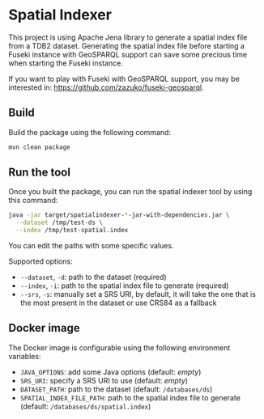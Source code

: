 # Spatial Indexer

This project is using Apache Jena library to generate a spatial index file from a TDB2 dataset.
Generating the spatial index file before starting a Fuseki instance with GeoSPARQL support can save some precious time when starting the Fuseki instance.

If you want to play with Fuseki with GeoSPARQL support, you may be interested in: https://github.com/zazuko/fuseki-geosparql.

## Build

Build the package using the following command:

```sh
mvn clean package
```

## Run the tool

Once you built the package, you can run the spatial indexer tool by using this command:

```sh
java -jar target/spatialindexer-*-jar-with-dependencies.jar \
  --dataset /tmp/test-ds \
  --index /tmp/test-spatial.index
```

You can edit the paths with some specific values.

Supported options:

- `--dataset`, `-d`: path to the dataset (required)
- `--index`, `-i`: path to the spatial index file to generate (required)
- `--srs`, `-s`: manually set a SRS URI, by default, it will take the one that is the most present in the dataset or use CRS84 as a fallback

## Docker image

The Docker image is configurable using the following environment variables:

- `JAVA_OPTIONS`: add some Java options (default: _empty_)
- `SRS_URI`: specify a SRS URI to use (default: _empty_)
- `DATASET_PATH`: path to the dataset (default: `/databases/ds`)
- `SPATIAL_INDEX_FILE_PATH`: path to the spatial index file to generate (default: `/databases/ds/spatial.index`)
